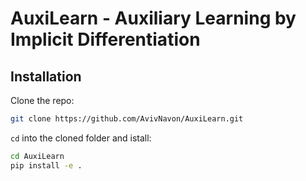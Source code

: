 # AuxiLearn - Auxiliary Learning by Implicit Differentiation


## Installation

Clone the repo:

```bash
git clone https://github.com/AvivNavon/AuxiLearn.git
```
`cd` into the cloned folder and istall:

```bash
cd AuxiLearn
pip install -e .
```